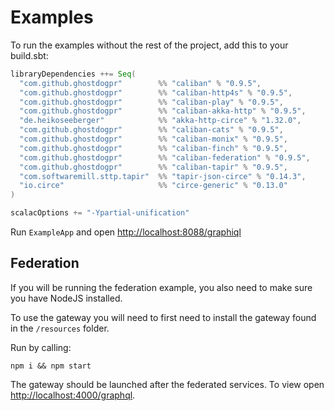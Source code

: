 # Examples

To run the examples without the rest of the project, add this to your build.sbt:

```scala
libraryDependencies ++= Seq(
  "com.github.ghostdogpr"        %% "caliban" % "0.9.5",
  "com.github.ghostdogpr"        %% "caliban-http4s" % "0.9.5",
  "com.github.ghostdogpr"        %% "caliban-play" % "0.9.5",
  "com.github.ghostdogpr"        %% "caliban-akka-http" % "0.9.5",
  "de.heikoseeberger"            %% "akka-http-circe" % "1.32.0",
  "com.github.ghostdogpr"        %% "caliban-cats" % "0.9.5",
  "com.github.ghostdogpr"        %% "caliban-monix" % "0.9.5",
  "com.github.ghostdogpr"        %% "caliban-finch" % "0.9.5",
  "com.github.ghostdogpr"        %% "caliban-federation" % "0.9.5",
  "com.github.ghostdogpr"        %% "caliban-tapir" % "0.9.5",
  "com.softwaremill.sttp.tapir"  %% "tapir-json-circe" % "0.14.3",
  "io.circe"                     %% "circe-generic" % "0.13.0"
)

scalacOptions += "-Ypartial-unification"
```

Run `ExampleApp` and open [http://localhost:8088/graphiql](http://localhost:8088/graphiql)

## Federation

If you will be running the federation example, you also need to make sure you have NodeJS installed.

To use the gateway you will need to first need to install the gateway found in the `/resources` folder.

Run by calling:

```
npm i && npm start
```

The gateway should be launched after the federated services. To view open [http://localhost:4000/graphql](http://localhost:4000/graphql).


